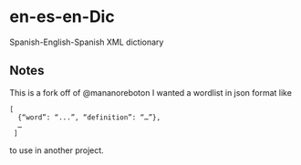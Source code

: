 # en-es-en-Dic
Spanish-English-Spanish XML dictionary

## Notes
This is a fork off of @mananoreboton I wanted a wordlist in json format like
```
[
  {“word”: “...”, “definition”: “…”}, 
  …
 ] 
```
to use in another project.
